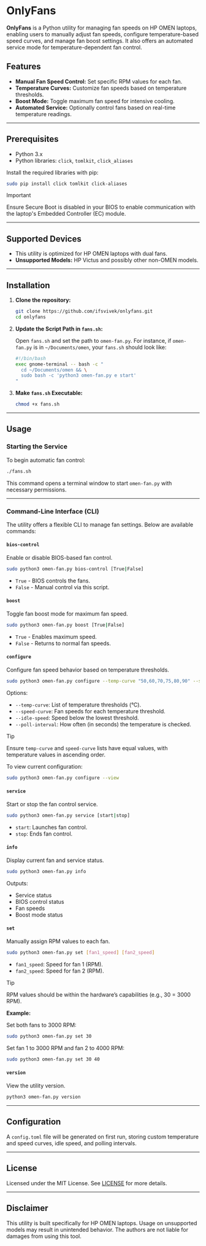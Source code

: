 # OnlyFans

**OnlyFans** is a Python utility for managing fan speeds on HP OMEN laptops, enabling users to manually adjust fan speeds, configure temperature-based speed curves, and manage fan boost settings. It also offers an automated service mode for temperature-dependent fan control.

## Features

-   **Manual Fan Speed Control:** Set specific RPM values for each fan.
-   **Temperature Curves:** Customize fan speeds based on temperature thresholds.
-   **Boost Mode:** Toggle maximum fan speed for intensive cooling.
-   **Automated Service:** Optionally control fans based on real-time temperature readings.

---

## Prerequisites

-   Python 3.x
-   Python libraries: `click`, `tomlkit`, `click_aliases`

Install the required libraries with pip:

```sh
sudo pip install click tomlkit click-aliases
```

> [!IMPORTANT]
> Ensure Secure Boot is disabled in your BIOS to enable communication with the laptop's Embedded Controller (EC) module.

---

## Supported Devices

-   This utility is optimized for HP OMEN laptops with dual fans.
-   **Unsupported Models:** HP Victus and possibly other non-OMEN models.

---

## Installation

1. **Clone the repository:**

    ```sh
    git clone https://github.com/ifsvivek/onlyfans.git
    cd onlyfans
    ```

2. **Update the Script Path in `fans.sh`:**

    Open `fans.sh` and set the path to `omen-fan.py`. For instance, if `omen-fan.py` is in `~/Documents/omen`, your `fans.sh` should look like:

    ```sh
    #!/bin/bash
    exec gnome-terminal -- bash -c "
      cd ~/Documents/omen && \
      sudo bash -c 'python3 omen-fan.py e start'
    "
    ```

3. **Make `fans.sh` Executable:**

    ```sh
    chmod +x fans.sh
    ```

---

## Usage

### Starting the Service

To begin automatic fan control:

```sh
./fans.sh
```

This command opens a terminal window to start `omen-fan.py` with necessary permissions.

---

### Command-Line Interface (CLI)

The utility offers a flexible CLI to manage fan settings. Below are available commands:

#### `bios-control`

Enable or disable BIOS-based fan control.

```sh
sudo python3 omen-fan.py bios-control [True|False]
```

-   `True` - BIOS controls the fans.
-   `False` - Manual control via this script.

#### `boost`

Toggle fan boost mode for maximum fan speed.

```sh
sudo python3 omen-fan.py boost [True|False]
```

-   `True` - Enables maximum speed.
-   `False` - Returns to normal fan speeds.

#### `configure`

Configure fan speed behavior based on temperature thresholds.

```sh
sudo python3 omen-fan.py configure --temp-curve "50,60,70,75,80,90" --speed-curve "50,60,80,100,100,100" --idle-speed 25 --poll-interval 1
```

Options:

-   `--temp-curve`: List of temperature thresholds (°C).
-   `--speed-curve`: Fan speeds for each temperature threshold.
-   `--idle-speed`: Speed below the lowest threshold.
-   `--poll-interval`: How often (in seconds) the temperature is checked.

> [!TIP]
> Ensure `temp-curve` and `speed-curve` lists have equal values, with temperature values in ascending order.

To view current configuration:

```sh
sudo python3 omen-fan.py configure --view
```

#### `service`

Start or stop the fan control service.

```sh
sudo python3 omen-fan.py service [start|stop]
```

-   `start`: Launches fan control.
-   `stop`: Ends fan control.

#### `info`

Display current fan and service status.

```sh
sudo python3 omen-fan.py info
```

Outputs:

-   Service status
-   BIOS control status
-   Fan speeds
-   Boost mode status

#### `set`

Manually assign RPM values to each fan.

```sh
sudo python3 omen-fan.py set [fan1_speed] [fan2_speed]
```

-   `fan1_speed`: Speed for fan 1 (RPM).
-   `fan2_speed`: Speed for fan 2 (RPM).

> [!TIP]
> RPM values should be within the hardware’s capabilities (e.g., 30 = 3000 RPM).

**Example:**

Set both fans to 3000 RPM:

```sh
sudo python3 omen-fan.py set 30
```

Set fan 1 to 3000 RPM and fan 2 to 4000 RPM:

```sh
sudo python3 omen-fan.py set 30 40
```

#### `version`

View the utility version.

```sh
python3 omen-fan.py version
```

---

## Configuration

A `config.toml` file will be generated on first run, storing custom temperature and speed curves, idle speed, and polling intervals.

---

## License

Licensed under the MIT License. See [LICENSE](./LICENSE) for more details.

---

## Disclaimer

This utility is built specifically for HP OMEN laptops. Usage on unsupported models may result in unintended behavior. The authors are not liable for damages from using this tool.
